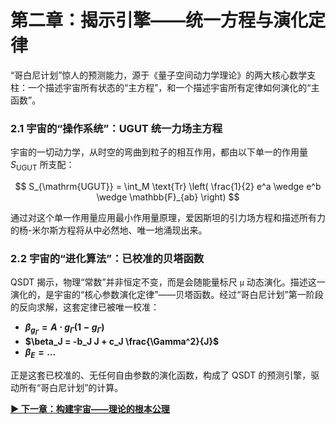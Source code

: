# 第二章：揭示引擎——统一方程与演化定律

“哥白尼计划”惊人的预测能力，源于《量子空间动力学理论》的两大核心数学支柱：一个描述宇宙所有状态的“主方程”，和一个描述宇宙所有定律如何演化的“主函数”。

### **2.1 宇宙的“操作系统”：UGUT 统一力场主方程**

宇宙的一切动力学，从时空的弯曲到粒子的相互作用，都由以下单一的作用量 $S_{\mathrm{UGUT}}$ 所支配：

$$
S_{\mathrm{UGUT}} = \int_M \text{Tr} \left( \frac{1}{2} e^a \wedge e^b \wedge \mathbb{F}_{ab} \right)
$$

通过对这个单一作用量应用最小作用量原理，爱因斯坦的引力场方程和描述所有力的杨-米尔斯方程将从中必然地、唯一地涌现出来。

### **2.2 宇宙的“进化算法”：已校准的贝塔函数**

QSDT 揭示，物理“常数”并非恒定不变，而是会随能量标尺 `µ` 动态演化。描述这一演化的，是宇宙的“核心参数演化定律”——贝塔函数。经过“哥白尼计划”第一阶段的反向求解，这套定律已被唯一校准：

* **$\beta_{g_\Gamma} = A \cdot g_\Gamma (1 - g_\Gamma)$**
* **$\beta_J = -b_J J + c_J \frac{\Gamma^2}{J}$**
* **$\beta_E = \dots$**

正是这套已校准的、无任何自由参数的演化函数，构成了 QSDT 的预测引擎，驱动所有“哥白尼计划”的计算。

**[▶ 下一章：构建宇宙——理论的根本公理](./3_Axiomatic_Foundation.md)**